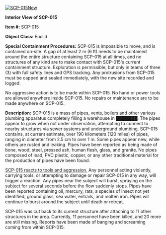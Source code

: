 [![SCP-015New](http://scp-wiki.wdfiles.com/local--resized-images/scp-015/SCP-015New/medium.jpg)](http://scp-wiki.wdfiles.com/local--files/scp-015/SCP-015New)

**Interior View of SCP-015**

**Item #:** SCP-015

**Object Class:** Euclid

**Special Containment Procedures:** SCP-015 is impossible to move, and is contained on-site. A gap of at least 2 m (6 ft) needs to be maintained around the entire structure containing SCP-015 at all times, and no structures of any kind are to make contact with SCP-015's current containment structure. Exploration is permissible, but only in teams of three (3) with full safety lines and GPS tracking. Any protrusions from SCP-015 must be capped and sealed immediately, with the new site recorded and logged.

No aggressive action is to be made within SCP-015. No hand or power tools are allowed anywhere inside SCP-015. No repairs or maintenance are to be made anywhere on SCP-015.

**Description:** SCP-015 is a mass of pipes, vents, boilers and other various plumbing apparatus completely filling a warehouse in ███████. The pipes appear to grow when not under observation, attempting to connect to nearby structures via sewer systems and underground plumbing. SCP-015 contains, at current estimate, over 190 kilometers (120 miles) of pipes, ranging in diameter from 2.5 cm to over 1 m. Some pipes appear new, while others are rusted and leaking. Pipes have been reported as being made of bone, wood, steel, pressed ash, human flesh, glass, and granite. No pipes composed of lead, PVC plastic, copper, or any other traditional material for the production of pipes have been found.

[SCP-015 reacts to tools and aggression.](/plumbing) Any personnel acting violently, carrying tools, or attempting to damage or repair SCP-015 in any way, will trigger a reaction. Any pipes near the subject will burst, spraying on the subject for several seconds before the flow suddenly stops. Pipes have been reported containing oil, mercury, rats, a species of insect not yet identified, ground glass, sea water, entrails, and molten iron. Pipes will continue to burst around the subject until death or retreat.

SCP-015 was cut back to its current structure after attaching to 11 other structures in the area. Currently, 11 personnel have been killed, and 20 more are still missing. Reports have been made of banging and screaming coming from within SCP-015.